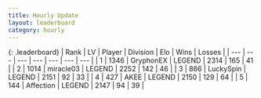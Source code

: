 ```yaml
---
title: Hourly Update
layout: leaderboard
category: hourly
---
```


{: .leaderboard}
| Rank | LV | Player | Division | Elo | Wins | Losses |
| --- | --- | --- | --- | --- | --- | --- |
| <span data-change="0">1</span> | 1346 | <span title="ID: 315148">GryphonEX</span> | LEGEND | <span data-change="0">2314</span> | <span data-change="0">165</span> | <span data-change="0">41</span> |
| <span data-change="0">2</span> | 1014 | <span title="ID: 416373">miracle03</span> | LEGEND | <span data-change="6">2252</span> | <span data-change="2">142</span> | <span data-change="0">46</span> |
| <span data-change="0">3</span> | 866 | <span title="ID: 498412">LuckySpin</span> | LEGEND | <span data-change="0">2151</span> | <span data-change="0">92</span> | <span data-change="0">33</span> |
| <span data-change="0">4</span> | 427 | <span title="ID: 455100">AKEE</span> | LEGEND | <span data-change="0">2150</span> | <span data-change="0">129</span> | <span data-change="0">64</span> |
| <span data-change="0">5</span> | 144 | <span title="ID: 573202">Affection</span> | LEGEND | <span data-change="0">2147</span> | <span data-change="0">94</span> | <span data-change="0">39</span> |